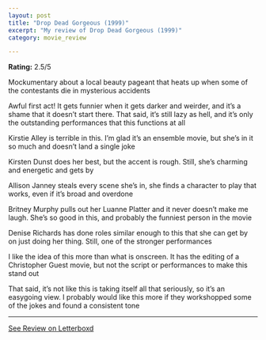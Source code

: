 ```yaml
---
layout: post
title: "Drop Dead Gorgeous (1999)"
excerpt: "My review of Drop Dead Gorgeous (1999)"
category: movie_review

---
```


**Rating:** 2.5/5

Mockumentary about a local beauty pageant that heats up when some of the contestants die in mysterious accidents

Awful first act! It gets funnier when it gets darker and weirder, and it’s a shame that it doesn’t start there. That said, it’s still lazy as hell, and it’s only the outstanding performances that this functions at all

Kirstie Alley is terrible in this. I’m glad it’s an ensemble movie, but she’s in it so much and doesn’t land a single joke

Kirsten Dunst does her best, but the accent is rough. Still, she’s charming and energetic and gets by

Allison Janney steals every scene she’s in, she finds a character to play that works, even if it’s broad and overdone

Britney Murphy pulls out her Luanne Platter and it never doesn’t make me laugh. She’s so good in this, and probably the funniest person in the movie

Denise Richards has done roles similar enough to this that she can get by on just doing her thing. Still, one of the stronger performances

I like the idea of this more than what is onscreen. It has the editing of a Christopher Guest movie, but not the script or performances to make this stand out

That said, it’s not like this is taking itself all that seriously, so it’s an easygoing view. I probably would like this more if they workshopped some of the jokes and found a consistent tone

<hr>

[See Review on Letterboxd](https://boxd.it/4oA37f)
